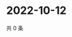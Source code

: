 # 2022-10-12

共 0 条

<!-- BEGIN WEIBO -->
<!-- 最后更新时间 Wed Oct 12 2022 04:22:45 GMT+0800 (China Standard Time) -->

<!-- END WEIBO -->
